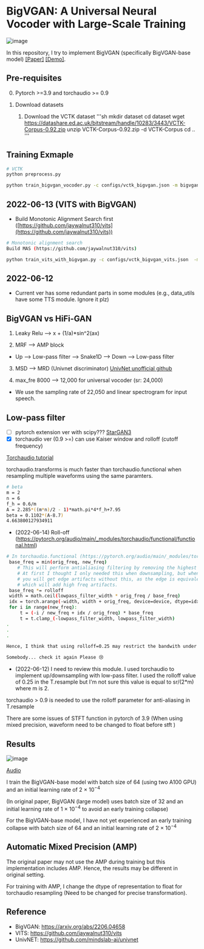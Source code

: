 # BigVGAN: A Universal Neural Vocoder with Large-Scale Training
![image](https://user-images.githubusercontent.com/56749640/173193781-0ee419a5-df66-4b94-8585-546167ecceb5.png)


In this repository, I try to implement BigVGAN (specifically BigVGAN-base model) [[Paper]](https://arxiv.org/pdf/2206.04658.pdf) [[Demo]](https://bigvgan-demo.github.io/).

## Pre-requisites
0. Pytorch >=3.9 and torchaudio >= 0.9

0. Download datasets
    1. Download the VCTK dataset
    '''sh
    mkdir dataset
    cd dataset
    wget https://datashare.ed.ac.uk/bitstream/handle/10283/3443/VCTK-Corpus-0.92.zip
    unzip VCTK-Corpus-0.92.zip -d VCTK-Corpus
    cd ..
    '''
    

## Training Exmaple
```sh
# VCTK
python preprocess.py

python train_bigvgan_vocoder.py -c configs/vctk_bigvgan.json -m bigvgan
```

## 2022-06-13 (VITS with BigVGAN)
- Build Monotonic Alignment Search first ([https://github.com/jaywalnut310/vits](https://github.com/jaywalnut310/vits))
```sh
# Monotonic alignment search
Build MAS (https://github.com/jaywalnut310/vits)

python train_vits_with_bigvgan.py -c configs/vctk_bigvgan_vits.json  -m vits_with_bigvgan
```

## 2022-06-12
- Current ver has some redundant parts in some modules (e.g., data_utils have some TTS module. Ignore it plz)

## BigVGAN vs HiFi-GAN 

1. Leaky Relu --> x + (1/a)*sin^2(ax)

2. MRF --> AMP block 
- Up --> Low-pass filter --> Snake1D --> Down --> Low-pass filter

3. MSD --> MRD (Univnet discriminator) [UnivNet unofficial github](https://github.com/mindslab-ai/univnet/blob/9bb2b54838bb6d7ce767131cc7b8b61198bc7558/model/mrd.py#L49)

4. max_fre 8000 --> 12,000 for universal vocoder (sr: 24,000)
- We use the sampling rate of 22,050 and linear spectrogram for input speech.

## Low-pass filter
- [ ] pytorch extension ver with scipy??? [StarGAN3](https://github.com/NVlabs/stylegan3/blob/b1a62b91b18824cf58b533f75f660b073799595d/training/networks_stylegan3.py)
- [X] torchaudio ver (0.9 >=) can use Kaiser window and rolloff (cutoff frequency)

[Torchaudio tutorial](https://tutorials.pytorch.kr/beginner/audio_resampling_tutorial.html)

torchaudio.transforms is much faster than torchaudio.functional when resampling multiple waveforms using the same paramters. 

```sh
# beta 
m = 2
n = 6
f_h = 0.6/m
A = 2.285*((m*n)/2 - 1)*math.pi*4*f_h+7.95
beta = 0.1102*(A-8.7)
4.663800127934911
```

- (2022-06-14) Roll-off (https://pytorch.org/audio/main/_modules/torchaudio/functional/functional.html)
```sh
# In torchaudio.functional (https://pytorch.org/audio/main/_modules/torchaudio/functional/functional.html)
 base_freq = min(orig_freq, new_freq)
    # This will perform antialiasing filtering by removing the highest frequencies.
    # At first I thought I only needed this when downsampling, but when upsampling
    # you will get edge artifacts without this, as the edge is equivalent to zero padding,
    # which will add high freq artifacts.
 base_freq *= rolloff
 width = math.ceil(lowpass_filter_width * orig_freq / base_freq)
 idx = torch.arange(-width, width + orig_freq, device=device, dtype=idx_dtype)
 for i in range(new_freq):
     t = (-i / new_freq + idx / orig_freq) * base_freq
     t = t.clamp_(-lowpass_filter_width, lowpass_filter_width)
.
.
.

Hence, I think that using rolloff=0.25 may restrict the bandwith under nyquist freq (fs/2).

Somebody... check it again Please 😢
```
- (2022-06-12) I need to review this module. I used torchaudio to implement up/downsampling with low-pass filter. I used the rolloff value of 0.25 in the T.resample but I'm not sure this value is equal to sr/(2*m) where m is 2.

 torchaudio > 0.9 is needed to use the rolloff parameter for anti-aliasing in T.resample
 
 There are some issues of STFT function in pytorch of 3.9 (When using mixed precision, waveform need to be changed to float before stft ) 
 
## Results
![image](https://user-images.githubusercontent.com/56749640/173265977-f77d6e54-f723-4547-a29c-b669b43f47cb.png)

[Audio](https://github.com/sh-lee-prml/BigVGAN/tree/main/audio)

 I train the BigVGAN-base model with batch size of 64 (using two A100 GPU) and an initial learning rate of 2 × 10<sup>−4</sup>

(In original paper, BigVGAN (large model) uses batch size of 32 and an initial learning rate of 1 × 10<sup>−4</sup>
 to avoid an early training collapse)

For the BigVGAN-base model, I have not yet experienced an early training collapse with batch size of 64 and an initial learning rate of 2 × 10<sup>−4</sup>


## Automatic Mixed Precision (AMP)

The original paper may not use the AMP during training but this implementation includes AMP. Hence, the results may be different in original setting.

For training with AMP, I change the dtype of representation to float for torchaudio resampling (Need to be changed for precise transformation).

## Reference
- BigVGAN: https://arxiv.org/abs/2206.04658
- VITS: https://github.com/jaywalnut310/vits
- UnivNET: https://github.com/mindslab-ai/univnet
